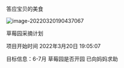 答应宝贝的美食

![image-20220320190437067](https://edu-xsy.oss-cn-beijing.aliyuncs.com//img/typora-picgo/image-20220320190437067.png)

草莓园采摘计划

项目开始时间 2022年3月20日 19:05:07

目标信息：6-7月 草莓园是否开园  已向妈妈求助

